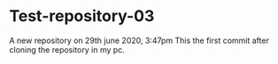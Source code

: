# Test-repository-03
A new repository on 29th june 2020, 3:47pm
This the first commit after cloning the repository in my pc.
